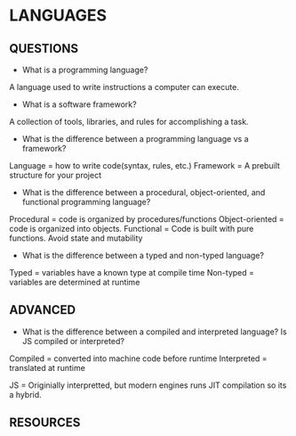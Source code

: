 # LANGUAGES

## QUESTIONS

- What is a programming language?

A language used to write instructions a computer can execute.

- What is a software framework?

A collection of tools, libraries, and rules for accomplishing a task. 

- What is the difference between a programming language vs a framework?

Language = how to write code(syntax, rules, etc.)
Framework = A prebuilt structure for your project

- What is the difference between a procedural, object-oriented, and functional programming language?

Procedural = code is organized by procedures/functions
Object-oriented = code is organized into objects.
Functional = Code is built with pure functions. Avoid state and mutability

- What is the difference between a typed and non-typed language?

Typed = variables have a known type at compile time
Non-typed = variables are determined at runtime

## ADVANCED

- What is the difference between a compiled and interpreted language? Is JS compiled or interpreted?

Compiled = converted into machine code before runtime
Interpreted = translated at runtime

JS = Originially interpretted, but modern engines runs JIT compilation so its a hybrid.

## RESOURCES
